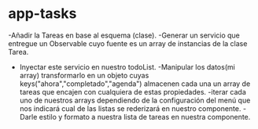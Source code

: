 # app-tasks
-Añadir la Tareas  en base  al esquema (clase). 
-Generar un servicio que entregue un Observable cuyo fuente es un array de instancias de la clase Tarea.
- Inyectar este servicio  en nuestro todoList.
-Manipular los datos(mi array) transformarlo en un objeto  cuyas keys("ahora","completado","agenda") almacenen  cada una un array  de tareas 
 que encajen con cualquiera de estas propiedades. 
-iterar  cada uno de nuestros arrays dependiendo de la configuración del menú que nos indicará cual de las listas se rederizará en  nuestro componente.
-Darle  estilo y formato a nuestra lista de tareas en  nuestra componente.
